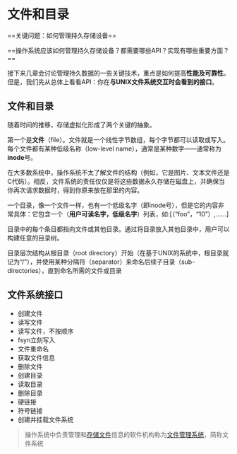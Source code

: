 # 文件和目录

==关键问题：如何管理持久存储设备==

==操作系统应该如何管理持久存储设备？都需要哪些API？实现有哪些重要方面？==



接下来几章会讨论管理持久数据的一些关键技术，重点是如何提高**性能及可靠性**。但是，我们先从总体上看看API：你在**与UNIX文件系统交互时会看到的接口**。



## 文件和目录

随着时间的推移，存储虚拟化形成了两个关键的抽象。



第一个是**文件**（file）。文件就是一个线性字节数组，每个字节都可以读取或写入。每个文件都有某种低级名称（low-level name），通常是某种数字——通常称为**inode**号。

在大多数系统中，操作系统不太了解文件的结构（例如，它是图片、文本文件还是C代码）。相反，文件系统的责任仅仅是将这些数据永久存储在磁盘上，并确保当你再次请求数据时，得到你原来放在那里的内容。



一个目录，像一个文件一样，也有一个低级名字（即inode号），但是它的内容非常具体：它包含一个（**用户可读名字，低级名字**）列表，如:[（“foo”，“10”）,......]

目录中的每个条目都指向文件或其他目录。通过将目录放入其他目录中，用户可以构建任意的目录树。

目录层次结构从根目录（root directory）开始（在基于UNIX的系统中，根目录就记为“/”），并使用某种分隔符（separator）来命名后续子目录（sub-directories），直到命名所需的文件或目录



## 文件系统接口

* 创建文件
* 读写文件
* 读写文件，不按顺序
* fsyn立刻写入
* 文件重命名
* 获取文件信息
* 删除文件
* 创建目录
* 读取目录
* 删除目录
* 硬链接
* 符号链接
* 创建并挂载文件系统



> 操作系统中负责管理和[存储文件](https://baike.baidu.com/item/存储文件/23734835?fromModule=lemma_inlink)信息的软件机构称为[文件管理系统](https://baike.baidu.com/item/文件管理系统/8164847?fromModule=lemma_inlink)，简称文件系统

